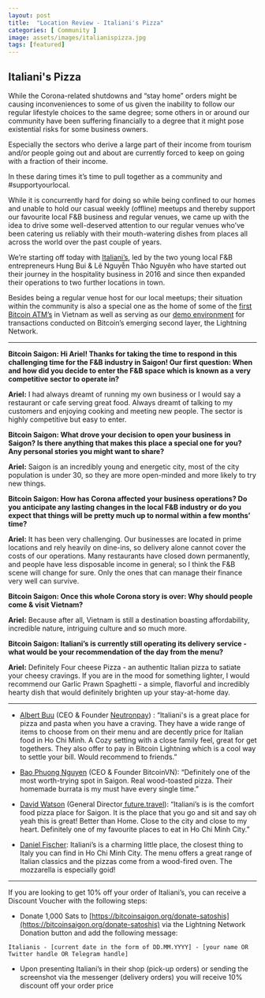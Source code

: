 ```yaml
---
layout: post
title:  "Location Review - Italiani's Pizza"
categories: [ Community ]
image: assets/images/italianispizza.jpg
tags: [featured]
---
```


## Italiani's Pizza

While the Corona-related shutdowns and “stay home” orders might be causing inconveniences to some of us given the inability to follow our regular lifestyle choices to the same degree; some others in or around our community have been suffering financially to a degree that it might pose existential risks for some business owners.

Especially the sectors who derive a large part of their income from tourism and/or people going out and about are currently forced to keep on going with a fraction of their income.

In these daring times it’s time to pull together as a community and #supportyourlocal.

While it is concurrently hard for doing so while being confined to our homes and unable to hold our casual weekly (offline) meetups and thereby support our favourite local F&B business and regular venues, we came up with the idea to drive some well-deserved attention to our regular venues who’ve been catering us reliably with their mouth-watering dishes from places all across the world over the past couple of years.

We’re starting off today with [Italiani’s](http://www.italianis.vn), led by the two young local F&B entrepreneurs Hung Bui & Lê Nguyễn Thảo Nguyên who have started out their journey in the hospitality business in 2016 and since then expanded their operations to two further locations in town.

Besides being a regular venue host for our local meetups; their situation within the community is also a special one as the home of some of the [first Bitcoin ATM’s](http://www.facebook.com/BitcoinATMHCMC) in Vietnam as well as serving as our [demo environment](https://www.youtube.com/watch?v=34S92Ec-_Tw) for transactions conducted on Bitcoin’s emerging second layer, the Lightning Network.

-----

**Bitcoin Saigon: Hi Ariel! Thanks for taking the time to respond in this challenging time for the F&B industry in Saigon! Our first question: When and how did you decide to enter the F&B space which is known as a very competitive sector to operate in?**

**Ariel:** I had always dreamt of running my own business or I would say a restaurant or cafe serving great food. Always dreamt of talking to my customers and enjoying cooking and meeting new people. The sector is highly competitive but easy to enter. 

**Bitcoin Saigon: What drove your decision to open your business in Saigon? Is there anything that makes this place a special one for you? Any personal stories you might want to share?**

**Ariel:** Saigon is an incredibly young and energetic city, most of the city population is under 30, so they are more open-minded and more likely to try new things. 

**Bitcoin Saigon: How has Corona affected your business operations? Do you anticipate any lasting changes in the local F&B industry or do you expect that things will be pretty much up to normal within a few months’ time?**

**Ariel:** It has been very challenging. Our businesses are located in prime locations and rely heavily on dine-ins, so delivery alone cannot cover the costs of our operations. Many restaurants have closed down permanently, and people have less disposable income in general; so I think the F&B scene will change for sure. Only the ones that can manage their finance very well can survive. 

**Bitcoin Saigon: Once this whole Corona story is over: Why should people come & visit Vietnam?**

**Ariel:** Because after all, Vietnam is still a destination boasting affordability, incredible nature, intriguing culture and so much more. 

**Bitcoin Saigon: Italiani’s is currently still operating its delivery service - what would be your recommendation of the day from the menu?**

**Ariel:** Definitely Four cheese Pizza - an authentic Italian pizza to satiate your cheesy cravings. If you are in the mood for something lighter, I would recommend our Garlic Prawn Spaghetti - a simple, flavorful and incredibly hearty dish that would definitely brighten up your stay-at-home day. 

---

- [Albert Buu](http://www.twitter.com/subnetmask) (CEO & Founder [Neutronpay](http://www.neutronpay.com)) : “Italiani's is a great place for pizza and pasta when you have a craving. They have a wide range of items to choose from on their menu and are decently price for Italian food in Ho Chi Minh. A Cozy setting with a close family feel, great for get togethers. They also offer to pay in Bitcoin Lightning which is a cool way to settle your bill. Would recommend to friends.”


- [Bao Phuong Nguyen](http://www.twitter.com/PhuongBitcoinVN) (CEO & Founder BitcoinVN): “Definitely one of the most worth-trying spot in Saigon. Real wood-toasted pizza. Their homemade burrata is my must have every single time.”


- [David Watson](https://vn.linkedin.com/in/davidwatson) (General Director[ future.travel](http://www.future.travel)): “Italiani’s is is the comfort food pizza place for Saigon. It is the place that you go and sit and say oh yeah this is great! Better than Home. Close to the city and close to my heart. Definitely one of my favourite places to eat in Ho Chi Minh City.”

- [Daniel Fischer](http://www.twitter.com/DanielF33358828 "Daniel Fischer"): Italiani’s is a charming little place, the closest thing to Italy you can find in Ho Chi Minh City. The menu offers a great range of Italian classics and the pizzas come from a wood-fired oven. The mozzarella is especially goid! 


---


If you are looking to get 10% off your order of Italiani’s, you can receive a Discount Voucher with the following steps:

- Donate 1,000 Sats to [https://bitcoinsaigon.org/donate-satoshis](https://bitcoinsaigon.org/donate-satoshis) via the Lightning Network Donation button and add the following message:

`Italianis - [current date in the form of DD.MM.YYYY] - [your name OR Twitter handle OR Telegram handle]`

- Upon presenting Italiani’s in their shop (pick-up orders) or sending the screenshot via the messenger (delivery orders) you will receive 10% discount off your order price

